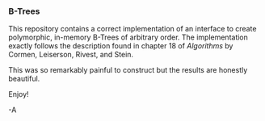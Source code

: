 ### B-Trees

This repository contains a correct implementation of an interface to create polymorphic, in-memory B-Trees of arbitrary
order. The implementation exactly follows the description found in chapter 18 of *Algorithms* by Cormen, Leiserson,
Rivest, and Stein.

This was so remarkably painful to construct but the results are honestly beautiful.

Enjoy!

-A 